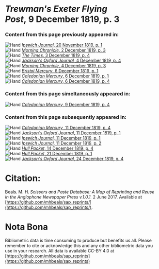 # *Trewman's Exeter Flying Post*, 9 December 1819, p. 3  
  
### Content from this page previously appeared in:  
![Hand](http://scissorsandpaste.net/wp-content/uploads/2017/06/smallhandpointer.png) [*Ipswich Journal*, 20 November 1819, p. 1](https://mhbeals.github.io/sap_html/Ipswich-Journal/Ipswich-Journal-20-November-1819-p-1)  
![Hand](http://scissorsandpaste.net/wp-content/uploads/2017/06/smallhandpointer.png) [*Morning Chronicle*, 2 December 1819, p. 3](https://mhbeals.github.io/sap_html/Morning-Chronicle/Morning-Chronicle-2-December-1819-p-3)  
![Hand](http://scissorsandpaste.net/wp-content/uploads/2017/06/smallhandpointer.png) [*The Times*, 3 December 1819, p. 4](https://mhbeals.github.io/sap_html/The-Times/The-Times-3-December-1819-p-4)  
![Hand](http://scissorsandpaste.net/wp-content/uploads/2017/06/smallhandpointer.png) [*Jackson's Oxford Journal*, 4 December 1819, p. 4](https://mhbeals.github.io/sap_html/Jackson's-Oxford-Journal/Jackson's-Oxford-Journal-4-December-1819-p-4)  
![Hand](http://scissorsandpaste.net/wp-content/uploads/2017/06/smallhandpointer.png) [*Morning Chronicle*, 4 December 1819, p. 3](https://mhbeals.github.io/sap_html/Morning-Chronicle/Morning-Chronicle-4-December-1819-p-3)  
![Hand](http://scissorsandpaste.net/wp-content/uploads/2017/06/smallhandpointer.png) [*Bristol Mercury*, 6 December 1819, p. 1](https://mhbeals.github.io/sap_html/Bristol-Mercury/Bristol-Mercury-6-December-1819-p-1)  
![Hand](http://scissorsandpaste.net/wp-content/uploads/2017/06/smallhandpointer.png) [*Caledonian Mercury*, 6 December 1819, p. 1](https://mhbeals.github.io/sap_html/Caledonian-Mercury/Caledonian-Mercury-6-December-1819-p-1)  
![Hand](http://scissorsandpaste.net/wp-content/uploads/2017/06/smallhandpointer.png) [*Caledonian Mercury*, 6 December 1819, p. 4](https://mhbeals.github.io/sap_html/Caledonian-Mercury/Caledonian-Mercury-6-December-1819-p-4)  
  
### Content from this page simeltaneously appeared in:  
![Hand](http://scissorsandpaste.net/wp-content/uploads/2017/06/smallhandpointer.png) [*Caledonian Mercury*, 9 December 1819, p. 4](https://mhbeals.github.io/sap_html/Caledonian-Mercury/Caledonian-Mercury-9-December-1819-p-4)  
  
### Content from this page subsequently appeared in:  
![Hand](http://scissorsandpaste.net/wp-content/uploads/2017/06/smallhandpointer.png) [*Caledonian Mercury*, 11 December 1819, p. 4](https://mhbeals.github.io/sap_html/Caledonian-Mercury/Caledonian-Mercury-11-December-1819-p-4)  
![Hand](http://scissorsandpaste.net/wp-content/uploads/2017/06/smallhandpointer.png) [*Jackson's Oxford Journal*, 11 December 1819, p. 1](https://mhbeals.github.io/sap_html/Jackson's-Oxford-Journal/Jackson's-Oxford-Journal-11-December-1819-p-1)  
![Hand](http://scissorsandpaste.net/wp-content/uploads/2017/06/smallhandpointer.png) [*Ipswich Journal*, 11 December 1819, p. 1](https://mhbeals.github.io/sap_html/Ipswich-Journal/Ipswich-Journal-11-December-1819-p-1)  
![Hand](http://scissorsandpaste.net/wp-content/uploads/2017/06/smallhandpointer.png) [*Ipswich Journal*, 11 December 1819, p. 2](https://mhbeals.github.io/sap_html/Ipswich-Journal/Ipswich-Journal-11-December-1819-p-2)  
![Hand](http://scissorsandpaste.net/wp-content/uploads/2017/06/smallhandpointer.png) [*Hull Packet*, 14 December 1819, p. 4](https://mhbeals.github.io/sap_html/Hull-Packet/Hull-Packet-14-December-1819-p-4)  
![Hand](http://scissorsandpaste.net/wp-content/uploads/2017/06/smallhandpointer.png) [*Hull Packet*, 21 December 1819, p. 1](https://mhbeals.github.io/sap_html/Hull-Packet/Hull-Packet-21-December-1819-p-1)  
![Hand](http://scissorsandpaste.net/wp-content/uploads/2017/06/smallhandpointer.png) [*Jackson's Oxford Journal*, 24 December 1819, p. 4](https://mhbeals.github.io/sap_html/Jackson's-Oxford-Journal/Jackson's-Oxford-Journal-24-December-1819-p-4)  


# Citation: 

Beals. M. H. *Scissors and Paste Database: A Map of Reprinting and Reuse in the Anglophone Newspaper Press v.1.0.1.* 2 June 2017. Available at [https://github.com/mhbeals/sap_reprints/](https://github.com/mhbeals/sap_reprints/). 

# Nota Bona

Bibliometric data is time consuming to produce but benefits us all. Please remember to cite or acknowledge this and any other bibliometric data you use in your research. All data is available CC-BY 4.0 at [https://github.com/mhbeals/sap_reprints](https://github.com/mhbeals/sap_reprints)